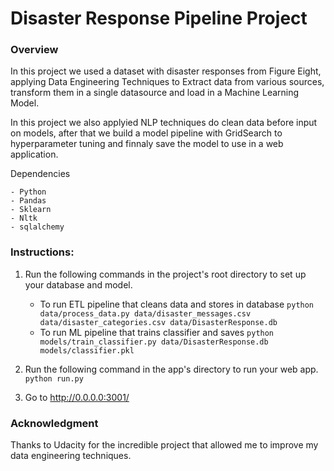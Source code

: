 # Disaster Response Pipeline Project
### Overview
In this project we used a dataset with disaster responses from Figure Eight, applying Data Engineering Techniques to Extract data from various sources, transform them in a single datasource and load in a Machine Learning Model.

In this project we also applyied NLP techniques do clean data before input on models, after that we build a model pipeline with GridSearch to hyperparameter tuning and finnaly save the model to use in a web application.


Dependencies
~~~~~~~~~~~~
- Python
- Pandas
- Sklearn
- Nltk
- sqlalchemy
~~~~~~~~~~~~

### Instructions:
1. Run the following commands in the project's root directory to set up your database and model.

    - To run ETL pipeline that cleans data and stores in database
        `python data/process_data.py data/disaster_messages.csv data/disaster_categories.csv data/DisasterResponse.db`
    - To run ML pipeline that trains classifier and saves
        `python models/train_classifier.py data/DisasterResponse.db models/classifier.pkl`

2. Run the following command in the app's directory to run your web app.
    `python run.py`

3. Go to http://0.0.0.0:3001/

### Acknowledgment
Thanks to Udacity for the incredible project that allowed me to improve my data engineering techniques.
